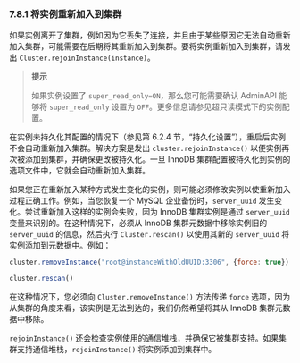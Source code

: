 ### 7.8.1 将实例重新加入到集群

如果实例离开了集群，例如因为它丢失了连接，并且由于某些原因它无法自动重新加入集群，可能需要在后期将其重新加入到集群。要将实例重新加入到集群，请发出 `Cluster.rejoinInstance(instance)`。

> **提示**
>
> 如果实例设置了 `super_read_only=ON`，那么您可能需要确认 AdminAPI 能够将 `super_read_only` 设置为 `OFF`。更多信息请参见超只读模式下的实例配置。

在实例未持久化其配置的情况下（参见第 6.2.4 节，“持久化设置”），重启后实例不会自动重新加入集群。解决方案是发出 `cluster.rejoinInstance()` 以便实例再次被添加到集群，并确保更改被持久化。一旦 InnoDB 集群配置被持久化到实例的选项文件中，它就会自动重新加入集群。

如果您正在重新加入某种方式发生变化的实例，则可能必须修改实例以使重新加入过程正确工作。例如，当您恢复一个 MySQL 企业备份时，`server_uuid` 发生变化。尝试重新加入这样的实例会失败，因为 InnoDB 集群实例是通过 `server_uuid` 变量来识别的。在这种情况下，必须从 InnoDB 集群元数据中移除实例旧的 `server_uuid` 的信息，然后执行 `Cluster.rescan()` 以使用其新的 `server_uuid` 将实例添加到元数据中。例如：

```js
cluster.removeInstance("root@instanceWithOldUUID:3306", {force: true})

cluster.rescan()
```

在这种情况下，您必须向 `Cluster.removeInstance()` 方法传递 `force` 选项，因为从集群的角度来看，该实例是无法到达的，我们仍然希望将其从 InnoDB 集群元数据中移除。

`rejoinInstance()` 还会检查实例使用的通信堆栈，并确保它被集群支持。如果集群支持通信堆栈，`rejoinInstance()` 将实例添加到集群中。
